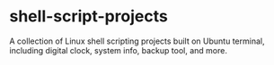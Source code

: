 # shell-script-projects
A collection of Linux shell scripting projects built on Ubuntu terminal, including digital clock, system info, backup tool, and more.
